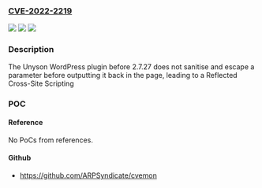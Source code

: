 ### [CVE-2022-2219](https://cve.mitre.org/cgi-bin/cvename.cgi?name=CVE-2022-2219)
![](https://img.shields.io/static/v1?label=Product&message=Unyson&color=blue)
![](https://img.shields.io/static/v1?label=Version&message=2.7.27%3C%202.7.27%20&color=brighgreen)
![](https://img.shields.io/static/v1?label=Vulnerability&message=CWE-79%20Cross-site%20Scripting%20(XSS)&color=brighgreen)

### Description

The Unyson WordPress plugin before 2.7.27 does not sanitise and escape a parameter before outputting it back in the page, leading to a Reflected Cross-Site Scripting

### POC

#### Reference
No PoCs from references.

#### Github
- https://github.com/ARPSyndicate/cvemon

